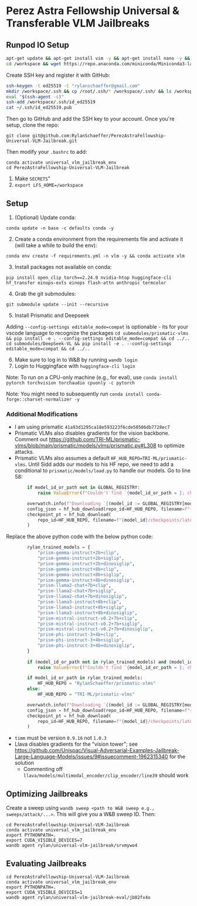 # Perez Astra Fellowship Universal & Transferable VLM Jailbreaks

## Runpod IO Setup


```bash
apt-get update && apt-get install vim -y && apt-get install nano -y && apt-get install tmux
cd /workspace && wget https://repo.anaconda.com/miniconda/Miniconda3-latest-Linux-x86_64.sh && chmod +x Miniconda3-latest-Linux-x86_64.sh && ./Miniconda3-latest-Linux-x86_64.sh
```

Create SSH key and register it with GitHub:
```bash
ssh-keygen -t ed25519 -C "rylanschaeffer@gmail.com"
mkdir /workspace/.ssh && cp /root/.ssh/* /workspace/.ssh/ && ls /workspace/.ssh/
eval "$(ssh-agent -s)"
ssh-add /workspace/.ssh/id_ed25519
cat ~/.ssh/id_ed25519.pub
```

Then go to GitHub and add the SSH key to your account. Once you're setup, clone the repo:

`git clone git@github.com:RylanSchaeffer/PerezAstraFellowship-Universal-VLM-Jailbreak.git`

Then modify your `.bashrc` to add:

```
conda activate universal_vlm_jailbreak_env
cd PerezAstraFellowship-Universal-VLM-Jailbreak
```


1. Make `SECRETS`"
2. `export LFS_HOME=/workspace`

## Setup

1. (Optional) Update conda:

`conda update -n base -c defaults conda -y`

2. Create a conda environment from the requirements file and activate it (will take a while to build the env):

`conda env create -f requirements.yml -n vlm -y && conda activate vlm`

3. Install packages not available on conda:

`pip install open_clip_torch==2.24.0 nvidia-htop huggingface-cli hf_transfer einops-exts einops flash-attn anthropic termcolor`

4. Grab the git submodules:

`git submodule update --init --recursive`

5. Install Prismatic and Deepseek

Adding `--config-settings editable_mode=compat` is optionable - its for your vscode language to recognize the packages
`cd submodules/prismatic-vlms && pip install -e . --config-settings editable_mode=compat && cd ../..`
`cd submodules/DeepSeek-VL && pip install -e . --config-settings editable_mode=compat && cd ../..`

6. Make sure to log in to W&B by running `wandb login`
7. Login to Huggingface with `huggingface-cli login`

Note: To run on a CPU-only machine (e.g., for eval), use `conda install pytorch torchvision torchaudio cpuonly -c pytorch`

Note: You might need to subsequently run `conda install conda-forge::charset-normalizer -y`

### Additional Modifications

- I am using prismatic `41a93d1295ca18e593223f6cde50506db7728ec7`
- Prismatic VLMs also disables gradients for the vision backbone. Comment out https://github.com/TRI-ML/prismatic-vlms/blob/main/prismatic/models/vlms/prismatic.py#L308 to optimize attacks.
- Prismatic VLMs also assumes a default `HF_HUB_REPO=TRI-ML/prismatic-vlms`. Until Sidd adds our models to his HF repo, we need to add a conditional to `prismatic/models/load.py` to handle our models. Go to line 58: 

```python
        if model_id_or_path not in GLOBAL_REGISTRY:
            raise ValueError(f"Couldn't find `{model_id_or_path = }; check `prismatic.available_model_names()`")

        overwatch.info(f"Downloading `{(model_id := GLOBAL_REGISTRY[model_id_or_path]['model_id'])} from HF Hub")
        config_json = hf_hub_download(repo_id=HF_HUB_REPO, filename=f"{model_id}/config.json", cache_dir=cache_dir)
        checkpoint_pt = hf_hub_download(
            repo_id=HF_HUB_REPO, filename=f"{model_id}/checkpoints/latest-checkpoint.pt", cache_dir=cache_dir
        )
```

Replace the above python code with the below python code:

```python
        rylan_trained_models = {
            "prism-gemma-instruct+2b+clip",
            "prism-gemma-instruct+2b+siglip",
            "prism-gemma-instruct+2b+dinosiglip",
            "prism-gemma-instruct+8b+clip",
            "prism-gemma-instruct+8b+siglip",
            "prism-gemma-instruct+8b+dinosiglip",
            "prism-llama2-chat+7b+clip",
            "prism-llama2-chat+7b+siglip",
            "prism-llama2-chat+7b+dinosiglip",
            "prism-llama3-instruct+8b+clip",
            "prism-llama3-instruct+8b+siglip",
            "prism-llama3-instruct+8b+dinosiglip",
            "prism-mistral-instruct-v0.2+7b+clip",
            "prism-mistral-instruct-v0.2+7b+siglip",
            "prism-mistral-instruct-v0.2+7b+dinosiglip",
            "prism-phi-instruct-3+4b+clip",
            "prism-phi-instruct-3+4b+siglip",
            "prism-phi-instruct-3+4b+dinosiglip",
        }
        
        if (model_id_or_path not in rylan_trained_models) and (model_id_or_path not in GLOBAL_REGISTRY):
            raise ValueError(f"Couldn't find `{model_id_or_path = }; check `prismatic.available_model_names()`")

        if model_id_or_path in rylan_trained_models:
            HF_HUB_REPO = "RylanSchaeffer/prismatic-vlms"
        else:
            HF_HUB_REPO = "TRI-ML/prismatic-vlms"

        overwatch.info(f"Downloading `{(model_id := GLOBAL_REGISTRY[model_id_or_path]['model_id'])} from HF Hub")
        config_json = hf_hub_download(repo_id=HF_HUB_REPO, filename=f"{model_id}/config.json", cache_dir=cache_dir)
        checkpoint_pt = hf_hub_download(
            repo_id=HF_HUB_REPO, filename=f"{model_id}/checkpoints/latest-checkpoint.pt", cache_dir=cache_dir
        )
```

- `timm` must be version `0.9.16` not `1.0.3`
- Llava disables gradients for the "vision tower"; see https://github.com/Unispac/Visual-Adversarial-Examples-Jailbreak-Large-Language-Models/issues/9#issuecomment-1962315340 for the solution
  - Commenting off `llava/models/multimodal_encoder/clip_encoder/line39` should work


## Optimizing Jailbreaks

Create a sweep using `wandb sweep <path to W&B sweep e.g., sweeps/attack/...>`. This will give you a W&B sweep ID. Then:

```
cd PerezAstraFellowship-Universal-VLM-Jailbreak
conda activate universal_vlm_jailbreak_env
export PYTHONPATH=.
export CUDA_VISIBLE_DEVICES=7
wandb agent rylan/universal-vlm-jailbreak/srvmywo4
```


## Evaluating Jailbreaks

```
cd PerezAstraFellowship-Universal-VLM-Jailbreak
conda activate universal_vlm_jailbreak_env
export PYTHONPATH=.
export CUDA_VISIBLE_DEVICES=1
wandb agent rylan/universal-vlm-jailbreak-eval/jb02fx4o
```


